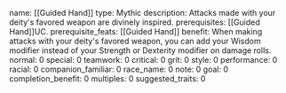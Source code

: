 name: [[Guided Hand]]
type: Mythic
description: Attacks made with your deity's favored weapon are divinely inspired.
prerequisites: [[Guided Hand]]UC.
prerequisite_feats: [[Guided Hand]]
benefit: When making attacks with your deity's favored weapon, you can add your Wisdom modifier instead of your Strength or Dexterity modifier on damage rolls.
normal: 0
special: 0
teamwork: 0
critical: 0
grit: 0
style: 0
performance: 0
racial: 0
companion_familiar: 0
race_name: 0
note: 0
goal: 0
completion_benefit: 0
multiples: 0
suggested_traits: 0
